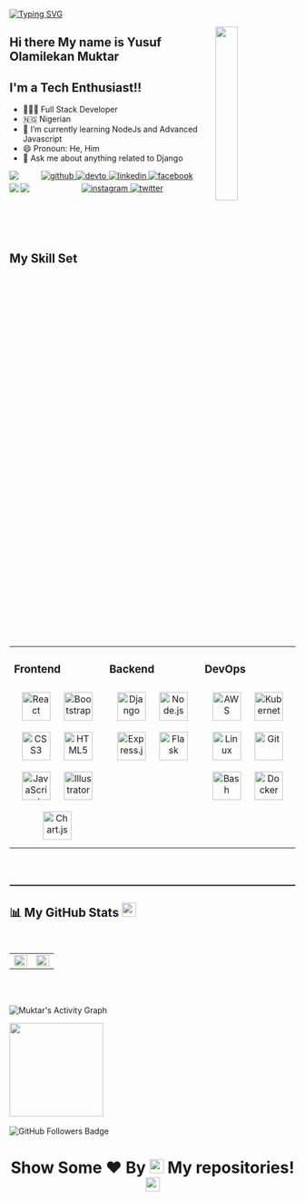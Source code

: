 [![Typing SVG](https://readme-typing-svg.herokuapp.com?color=F78FECFF&size=29&multiline=true&width=700&lines=Welcome+To+Muktar's+GitHub+Profile)](https://git.io/typing-svg)

<a href="#"><img width="28%" height="auto" align="right" src="Developer.gif" /></a>
## Hi there My name is Yusuf Olamilekan Muktar 

## I'm a Tech Enthusiast!! </b>&nbsp;<img src="Point_Down.gif" width="14px">

- 👨🏿‍💻  Full Stack Developer
- 🇳🇬   Nigerian
- 🌱 I’m currently learning NodeJs and Advanced Javascript
- 😄 Pronoun: He, Him
- 💬 Ask me about anything related to Django


<!-- ## Connect with me  <img src="Handshake.gif" height="2px"> -->
<div align="center">
<a href="https://github.com/yusufom" target="_blank">
<img src=https://img.shields.io/badge/github-%2324292e.svg?&style=for-the-badge&logo=github&logoColor=white alt=github style="margin-bottom: 5px;" />
</a>
<a href="https://dev.to/yomuktar" target="_blank">
<img src=https://img.shields.io/badge/dev.to-%2308090A.svg?&style=for-the-badge&logo=dev.to&logoColor=white alt=devto style="margin-bottom: 5px;" />
</a>
<a href="https://linkedin.com/in/yusufolamilekanmuktar" target="_blank">
<img src=https://img.shields.io/badge/linkedin-%231E77B5.svg?&style=for-the-badge&logo=linkedin&logoColor=white alt=linkedin style="margin-bottom: 5px;" />
</a>
<a href="https://www.facebook.com/olamilekanmuktar" target="_blank">
<img src=https://img.shields.io/badge/facebook-%232E87FB.svg?&style=for-the-badge&logo=facebook&logoColor=white alt=facebook style="margin-bottom: 5px;" />
</a>
<a href="https://hashnode.com/@OlamilekanYM" target="_blank">
<img align="left"  src="https://img.shields.io/badge/Hashnode-2962FF?style=for-the-badge&logo=hashnode&logoColor=white" />
</a>
<a href="https://instagram.com/y_o_muktar" target="_blank">
<img src=https://img.shields.io/badge/instagram-%23000000.svg?&style=for-the-badge&logo=instagram&logoColor=white alt=instagram style="margin-bottom: 5px;" />
</a>
<a href="https://twitter.com/horlamyleykn" target="_blank">
<img src=https://img.shields.io/badge/twitter-%2300acee.svg?&style=for-the-badge&logo=twitter&logoColor=white alt=twitter style="margin-bottom: 5px;" />
</a> 
<a href="mailto:yusufolamilekanmuktar@gmail.com">
<img align="left"src="https://img.shields.io/badge/Gmail-D14836?style=for-the-badge&logo=gmail&logoColor=white" />
</a>
<a href="https://wa.link/oyq7hp">
<img align="left"src="https://img.shields.io/badge/Whatsapp-075E54?style=for-the-badge&logo=whatsapp&logoColor=white" />
  </a> 
</div>  
  

<br/> 



  <br>
  <br>
  <br>

## My Skill Set  
<table><tr><td valign="top" width="33%">



### Frontend  
<div align="center">  
<img style="margin: 10px" src="https://profilinator.rishav.dev/skills-assets/react-original-wordmark.svg" alt="React" height="50" />  
<img style="margin: 10px" src="https://profilinator.rishav.dev/skills-assets/bootstrap-plain.svg" alt="Bootstrap" height="50" />  
<img style="margin: 10px" src="https://profilinator.rishav.dev/skills-assets/css3-original-wordmark.svg" alt="CSS3" height="50" />  
<img style="margin: 10px" src="https://profilinator.rishav.dev/skills-assets/html5-original-wordmark.svg" alt="HTML5" height="50" />  
<img style="margin: 10px" src="https://profilinator.rishav.dev/skills-assets/javascript-original.svg" alt="JavaScript" height="50" />  
<img style="margin: 10px" src="https://profilinator.rishav.dev/skills-assets/adobe_illustrator-icon.svg" alt="Illustrator" height="50" />  
<img style="margin: 10px" src="https://profilinator.rishav.dev/skills-assets/logo-title.svg" alt="Chart.js" height="50" />  
</div>

</td><td valign="top" width="33%">



### Backend  
<div align="center">  
<img style="margin: 10px" src="https://profilinator.rishav.dev/skills-assets/django-original.svg" alt="Django" height="50" />  
<img style="margin: 10px" src="https://profilinator.rishav.dev/skills-assets/nodejs-original-wordmark.svg" alt="Node.js" height="50" />  
<img style="margin: 10px" src="https://profilinator.rishav.dev/skills-assets/express-original-wordmark.svg" alt="Express.js" height="50" />  
<img style="margin: 10px" src="https://profilinator.rishav.dev/skills-assets/flask.png" alt="Flask" height="50" />  
</div>

</td><td valign="top" width="33%">



### DevOps  
<div align="center">  
<img style="margin: 10px" src="https://profilinator.rishav.dev/skills-assets/amazonwebservices-original-wordmark.svg" alt="AWS" height="50" />  
<img style="margin: 10px" src="https://profilinator.rishav.dev/skills-assets/kubernetes-icon.svg" alt="Kubernetes" height="50" />  
<img style="margin: 10px" src="https://profilinator.rishav.dev/skills-assets/linux-original.svg" alt="Linux" height="50" />  
<img style="margin: 10px" src="https://profilinator.rishav.dev/skills-assets/git-scm-icon.svg" alt="Git" height="50" />  
<img style="margin: 10px" src="https://profilinator.rishav.dev/skills-assets/gnu_bash-icon.svg" alt="Bash" height="50" />  
<img style="margin: 10px" src="https://profilinator.rishav.dev/skills-assets/docker-original-wordmark.svg" alt="Docker" height="50" />  
</div>

</td></tr></table>  

<br/> 

<br/>
<hr style="border:0.3px solid gray"> </hr>


## 📊 My GitHub Stats <img src="https://user-images.githubusercontent.com/76244600/130684889-4425a8ef-53ba-48f3-9433-871976fba0e9.gif" width="25px">
  <br/>

<table><td valign="top" width="50%">

<img src="https://github-readme-stats.vercel.app/api?username=yusufom&show_icons=true&bg_color=45,fc00ff,00dbde&title_color=fff&text_color=000" align="left" style="width: 100%" />

</td><td valign="top" width="50%">

<img src="https://github-readme-streak-stats.herokuapp.com/?user=yusufom&theme=radical&hide_border=true&stroke=0000&background=060A0CD0" align="left" style="width: 100%" />

</td></table>  

<br/>  

<br>
<p>
<a><img alt="Muktar's Activity Graph" src="https://activity-graph.herokuapp.com/graph?username=yusufom&bg_color=0D1117&color=D73A7B&line=A8FDF6&point=FFFFFF&hide_border=true" /></a>
</p>
 <a > <img src="https://github-readme-stats.vercel.app/api/top-langs/?username=yusufom&layout=compact&show_icons=true&bg_color=45,fc00ff,00dbde&title_color=000&text_color=000"  align="center" height="165" /></a>
<br>
<br>
<a><img src="https://img.shields.io/github/followers/yusufom?label=Followers&style=social" alt="GitHub Followers Badge"></a>

### <h1><p align ="center"> Show Some ❤️ By  <img src="https://media.giphy.com/media/ObNTw8Uzwy6KQ/giphy.gif" width="25px"> My repositories!<img src="https://user-images.githubusercontent.com/76244600/130682427-5b987fe2-9a2e-4e08-9e59-b951a8e58a84.gif" width="25px"></p> </h1>
